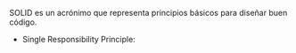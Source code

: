 SOLID es un acrónimo que representa principios básicos para diseñar buen código.

- Single Responsibility Principle:
